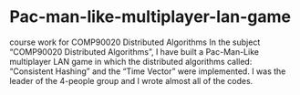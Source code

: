 # Pac-man-like-multiplayer-lan-game
course work for COMP90020 Distributed Algorithms
In the subject “COMP90020 Distributed Algorithms”, I have built a Pac-Man-Like multiplayer LAN game in which the distributed algorithms called: “Consistent Hashing” and the “Time Vector” were implemented. I was the leader of the 4-people group and I wrote almost all of the codes.
